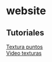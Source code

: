 # website

## Tutoriales

[Textura puntos](https://creativepro.com/how-to-make-amazing-halftone-effects-with-photoshop/)  
[Video texturas](https://www.youtube.com/watch?v=xQINX_6DcGg)  